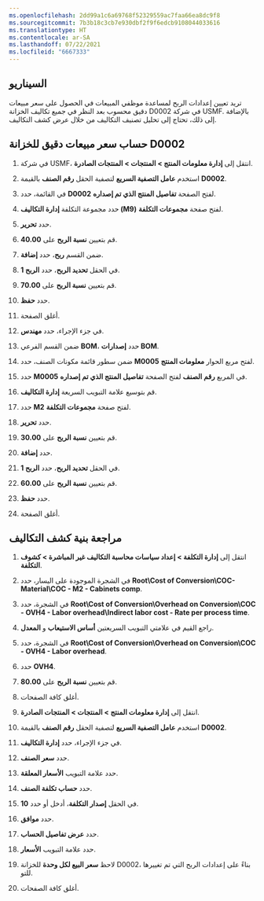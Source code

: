 ```yaml
---
ms.openlocfilehash: 2dd99a1c6a69768f52329559ac7faa66ea8dc9f8
ms.sourcegitcommit: 7b3b18c3cb7e930dbf2f9f6edcb9108044033616
ms.translationtype: HT
ms.contentlocale: ar-SA
ms.lasthandoff: 07/22/2021
ms.locfileid: "6667333"
---
```

## <a name="scenario"></a>السيناريو
تريد تعيين إعدادات الربح لمساعدة موظفي المبيعات في الحصول على سعر مبيعات دقيق محسوب بعد النظر في جميع تكاليف الخزانة D0002 في شركة USMF. بالإضافة إلى ذلك، تحتاج إلى تحليل تصنيف التكاليف من خلال عرض كشف التكاليف.

 

## <a name="calculate-an-accurate-sales-price-for-the-d0002-cabinet"></a>حساب سعر مبيعات دقيق للخزانة D0002

1.  في شركة USMF، انتقل إلى **إدارة معلومات المنتج > المنتجات > المنتجات الصادرة**.

2.  استخدم **عامل التصفية السريع** لتصفية الحقل **رقم الصنف** بالقيمة **D0002**.

3.  في القائمة، حدد **D0002** لفتح الصفحة **تفاصيل المنتج الذي تم إصداره**.
 

5.  حدد مجموعة التكلفة **إدارة التكاليف (M9)** لفتح صفحة **مجموعات التكلفة**.

6.  حدد **تحرير**.

7.  قم بتعيين **نسبة الربح** على **40.00**.

8.  ضمن القسم **ربح**، حدد **إضافة**.

9.  في الحقل **تحديد الربح**، حدد **الربح 1**.

10. قم بتعيين **نسبة الربح** على **70.00**.

11. حدد **حفظ**.

12. أغلق الصفحة.

13. في جزء الإجراء، حدد **مهندس**.

14. ضمن القسم الفرعي **BOM**، حدد **إصدارات BOM**.

15. ضمن سطور قائمة مكونات الصنف، حدد **M0005** لفتح مربع الحوار **معلومات المنتج**.

16. حدد **M0005** في المربع **رقم الصنف** لفتح الصفحة **تفاصيل المنتج الذي تم إصداره**.

17. قم بتوسيع علامة التبويب السريعة **إدارة التكاليف**.

18. حدد **M2** لفتح صفحة **مجموعات التكلفة**.

19. حدد **تحرير**.

20. قم بتعيين **نسبة الربح** على **30.00**.

21. حدد **إضافة**.

22. في الحقل **تحديد الربح**، حدد **الربح 1**.

23. قم بتعيين **نسبة الربح** على **60.00**.

24. حدد **حفظ**.

25. أغلق الصفحة. 


## <a name="review-the-structure-of-the-costing-sheet"></a>مراجعة بنية كشف التكاليف

1. انتقل إلى **إدارة التكلفة > إعداد سياسات محاسبة التكاليف غير المباشرة > كشوف التكلفة**.

2. في الشجرة الموجودة على اليسار، حدد **Root\Cost of Conversion\COC-Material\COC - M2 - Cabinets comp**.

3. في الشجرة، حدد **Root\Cost of Conversion\Overhead on Conversion\COC - OVH4 - Labor overhead\Indirect labor cost - Rate per process time**.

4. راجع القيم في علامتي التبويب السريعتين **أساس الاستيعاب** و **المعدل**.

5. في الشجرة، حدد **Root\Cost of Conversion\Overhead on Conversion\COC - OVH4 - Labor overhead**.

6. حدد **OVH4**.

7. قم بتعيين **نسبة الربح** على **80.00**.

8. أغلق كافة الصفحات.

9. انتقل إلى **إدارة معلومات المنتج > المنتجات > المنتجات الصادرة**.

10. استخدم **عامل التصفية السريع** لتصفية الحقل **رقم الصنف** بالقيمة **D0002**.

11. في جزء الإجراء، حدد **إدارة التكاليف**.

12. حدد **سعر الصنف**.

13. حدد علامة التبويب **الأسعار المعلقة**.

14. حدد **حساب تكلفة الصنف**.

15. في الحقل **إصدار التكلفة**، أدخل أو حدد **10**.

16. حدد **موافق**.

17. حدد **عرض تفاصيل الحساب**.

18. حدد علامة التبويب **الأسعار**.

19. لاحظ **سعر البيع لكل وحدة** للخزانة D0002، بناءً على إعدادات الربح التي تم تغييرها للتو. 

20. أغلق كافة الصفحات.
